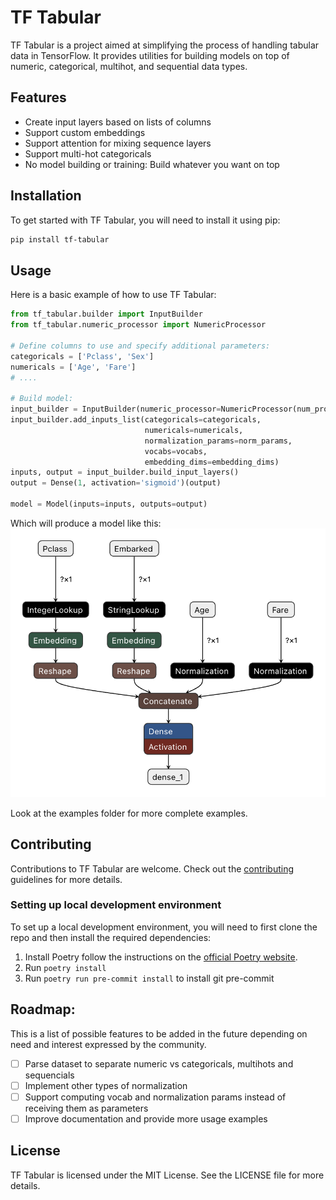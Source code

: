 # TF Tabular

TF Tabular is a project aimed at simplifying the process of handling tabular data in TensorFlow. It provides utilities for building models on top of numeric, categorical, multihot, and sequential data types.

## Features

- Create input layers based on lists of columns
- Support custom embeddings
- Support attention for mixing sequence layers
- Support multi-hot categoricals
- No model building or training: Build whatever you want on top


## Installation

To get started with TF Tabular, you will need to install it using pip:

```sh
pip install tf-tabular
```

## Usage

Here is a basic example of how to use TF Tabular:

```python
from tf_tabular.builder import InputBuilder
from tf_tabular.numeric_processor import NumericProcessor

# Define columns to use and specify additional parameters:
categoricals = ['Pclass', 'Sex']
numericals = ['Age', 'Fare']
# ....

# Build model:
input_builder = InputBuilder(numeric_processor=NumericProcessor(num_projection=8, cross_features=False))
input_builder.add_inputs_list(categoricals=categoricals,
                              numericals=numericals,
                              normalization_params=norm_params,
                              vocabs=vocabs,
                              embedding_dims=embedding_dims)
inputs, output = input_builder.build_input_layers()
output = Dense(1, activation='sigmoid')(output)

model = Model(inputs=inputs, outputs=output)
```

Which will produce a model like this:
![Netron Model View](/media/images/example_netron.png)


Look at the examples folder for more complete examples.


## Contributing
Contributions to TF Tabular are welcome. Check out the [contributing](https://github.com/xmartlabs/tf_tabular/blob/main/CONTRIBUTING.md) guidelines for more details.

### Setting up local development environment
To set up a local development environment, you will need to first clone the repo and then install the required dependencies:
1. Install Poetry follow the instructions on the [official Poetry website](https://python-poetry.org/docs/#installation).
2. Run `poetry install`
3. Run `poetry run pre-commit install` to install git pre-commit

## Roadmap:
This is a list of possible features to be added in the future depending on need and interest expressed by the community.

- [ ] Parse dataset to separate numeric vs categoricals, multihots and sequencials
- [ ] Implement other types of normalization
- [ ] Support computing vocab and normalization params instead of receiving them as parameters
- [ ] Improve documentation and provide more usage examples

## License
TF Tabular is licensed under the MIT License. See the LICENSE file for more details.
